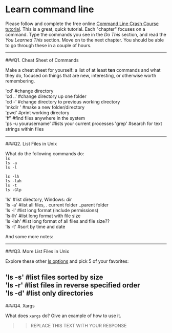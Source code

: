 # Learn command line

Please follow and complete the free online [Command Line Crash Course
tutorial](http://cli.learncodethehardway.org/book/). This is a great,
quick tutorial. Each "chapter" focuses on a command. Type the commands
you see in the _Do This_ section, and read the _You Learned This_
section. Move on to the next chapter. You should be able to go through
these in a couple of hours.

---

###Q1.  Cheat Sheet of Commands  

Make a cheat sheet for yourself: a list of at least **ten** commands and what they do, focused on things that are new, interesting, or otherwise worth remembering.

'cd' #change directory  
'cd ..' #change directory up one folder  
'cd -' #change directory to previous working directory  
'mkdir <foldername>' #make a new folder/directory  
'pwd' #print working directory  
'ff' #find files anywhere in the system  
'ps -u yourusername' #lists your current processes
'grep' #search for text strings within files  



---

###Q2.  List Files in Unix   

What do the following commands do:  
`ls`  
`ls -a`  
`ls -l`  

`ls -lh`  
`ls -lah`  
`ls -t`  
`ls -Glp`  

'ls' #list directory, Windows: dir   
'ls -a' #list all files, . current folder ..parent folder  
'ls -l' #list long format (include permissions)  
'ls-lh' #list long format with file size  
'ls -lah' #list long format of all files and file size??  
'ls -t' #sort by time and date  


And some more notes:


---

###Q3.  More List Files in Unix  

Explore these other [ls options](http://www.techonthenet.com/unix/basic/ls.php) and pick 5 of your favorites:

'ls -s' #list files sorted by size  
'ls -r' #list files in reverse specified order  
'ls -d' #list only directories
---

###Q4.  Xargs   

What does `xargs` do? Give an example of how to use it.

> > REPLACE THIS TEXT WITH YOUR RESPONSE

 

